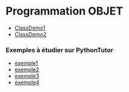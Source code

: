 # Programmation OBJET

* [ClassDemo1](ClassDemo1.ipynb)
* [ClassDemo2](ClassDemo2.ipynb)
### Exemples à étudier sur PythonTutor
* [exemple1](https://pythontutor.com/visualize.html#code=class%20C%3A%0A%20%20%20%20%22%22%22un%20premier%20exemple%20de%20classe%22%22%22%0A%20%20%20%20def%20__init__%28self%29%3A%0A%20%20%20%20%20%20%20%20self.x%20%3D%200%20%0A%20%20%20%20%20%20%20%20self.y%20%3D%200%0A%0A%0At%20%3D%20C%28%29%0Au%20%3D%20C%28%29%0At.x%20%3D%205%0At.y%20%3D%203%0Au.x%20%3D%20t.x%2B1%0Au.y%20%3D%20u.x-t.y&cumulative=false&curInstr=0&heapPrimitives=nevernest&mode=display&origin=opt-frontend.js&py=3&rawInputLstJSON=%5B%5D&textReferences=false)
* [exemple2](https://pythontutor.com/visualize.html#code=class%20C%3A%0A%20%20%20%20%22%22%22un%20deuxi%C3%A8me%20exemple%20de%20classe%22%22%22%0A%20%20%20%20def%20__init__%28self,a,b%29%3A%0A%20%20%20%20%20%20%20%20self.x%20%3D%20a%0A%20%20%20%20%20%20%20%20self.y%20%3D%20b%0A%0A%0At%20%3D%20C%2810,20%29%0Au%20%3D%20C%2830,40%29%0Au.y%20%3D%20u.x-t.y%0Aprint%28u.y%29&cumulative=false&curInstr=0&heapPrimitives=nevernest&mode=display&origin=opt-frontend.js&py=3&rawInputLstJSON=%5B%5D&textReferences=false)
* [exemple3](https://pythontutor.com/render.html#code=class%20Coord%3A%0A%20%20%20%20%22%22%22un%20troisi%C3%A8me%20exemple%20de%20classe%20avec%20une%20m%C3%A9thode%22%22%22%0A%20%20%20%20def%20__init__%28self,x,y%29%3A%0A%20%20%20%20%20%20%20%20self.x%20%3D%20x%0A%20%20%20%20%20%20%20%20self.y%20%3D%20y%0A%20%20%20%20%20%20%20%20%0A%20%20%20%20def%20fonction%28self%29%3A%0A%20%20%20%20%20%20%20%20print%28self.x,%20%22%20%3A%20%22%20,%20self.y%29%0A%0A%0At%20%3D%20Coord%2810,15%29%0Au%20%3D%20Coord%2820,25%29%0At.fonction%28%29%0Au.fonction%28%29&cumulative=false&curInstr=0&heapPrimitives=nevernest&mode=display&origin=opt-frontend.js&py=3&rawInputLstJSON=%5B%5D&textReferences=false)
* [exemple4](https://pythontutor.com/visualize.html#code=class%20Calc%3A%0A%20%20%20%20%22%22%22un%20quatri%C3%A8me%20exemple%20de%20classe%20avec%20une%20m%C3%A9thode%22%22%22%0A%20%20%20%20def%20__init__%28self,v%29%3A%0A%20%20%20%20%20%20%20%20self.v%20%3D%20v%0A%20%20%20%20%20%20%20%20%0A%20%20%20%20def%20fonction%28self,x%29%3A%0A%20%20%20%20%20%20%20%20return%20self.v%20%2B%20x%0A%0A%0At%20%3D%20Calc%2810%29%0Au%20%3D%20Calc%2820%29%0Aprint%28t.fonction%283%29%29%0Aprint%28u.fonction%283%29%29&cumulative=false&curInstr=0&heapPrimitives=nevernest&mode=display&origin=opt-frontend.js&py=3&rawInputLstJSON=%5B%5D&textReferences=false)
